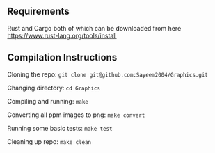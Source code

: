 ## Requirements
Rust and Cargo both of which can be downloaded from here https://www.rust-lang.org/tools/install

## Compilation Instructions
Cloning the repo: `git clone git@github.com:Sayeem2004/Graphics.git`       

Changing directory: `cd Graphics`      

Compiling and running: `make`

Converting all ppm images to png: `make convert`

Running some basic tests: `make test`

Cleaning up repo: `make clean`
